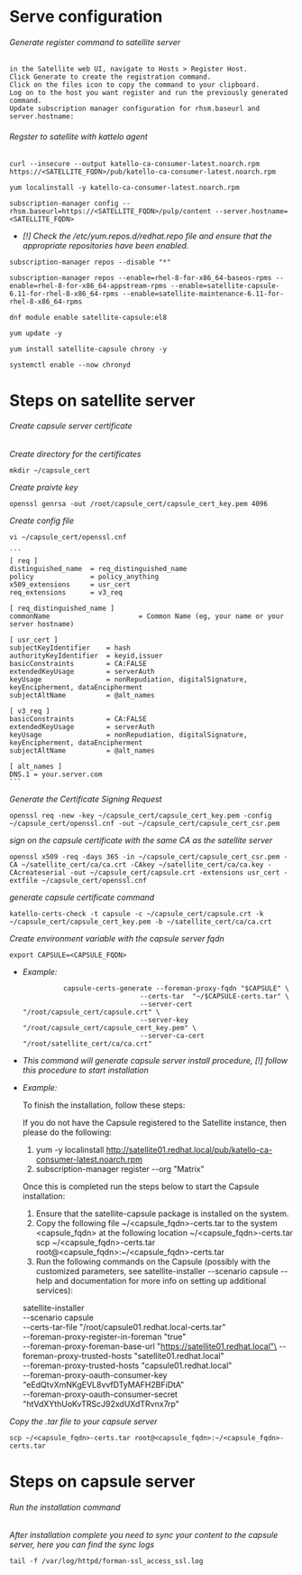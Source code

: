 # Serve configuration

###### Generate register command to satellite server

	in the Satellite web UI, navigate to Hosts > Register Host.
	Click Generate to create the registration command.
	Click on the files icon to copy the command to your clipboard.
	Log on to the host you want register and run the previously generated command.
	Update subscription manager configuration for rhsm.baseurl and server.hostname:

###### Regster to satellite with kattelo agent

```
curl --insecure --output katello-ca-consumer-latest.noarch.rpm https://<SATELLITE_FQDN>/pub/katello-ca-consumer-latest.noarch.rpm
```

```
yum localinstall -y katello-ca-consumer-latest.noarch.rpm
```

```
subscription-manager config --rhsm.baseurl=https://<SATELLITE_FQDN>/pulp/content --server.hostname=<SATELLITE_FQDN>
```

* *[!] Check the /etc/yum.repos.d/redhat.repo file and ensure that the appropriate repositories have been enabled.*

```
subscription-manager repos --disable "*"
```

```
subscription-manager repos --enable=rhel-8-for-x86_64-baseos-rpms --enable=rhel-8-for-x86_64-appstream-rpms --enable=satellite-capsule-6.11-for-rhel-8-x86_64-rpms --enable=satellite-maintenance-6.11-for-rhel-8-x86_64-rpms
```

```
dnf module enable satellite-capsule:el8
```

```
yum update -y
```

```
yum install satellite-capsule chrony -y
```

```
systemctl enable --now chronyd
```

# Steps on satellite server

###### Create capsule server certificate

*Create directory for the certificates*

```
mkdir ~/capsule_cert
```

*Create praivte key*

```
openssl genrsa -out /root/capsule_cert/capsule_cert_key.pem 4096
```

*Create config file*

```
vi ~/capsule_cert/openssl.cnf
```

	```
	[ req ]
	distinguished_name  = req_distinguished_name
	policy              = policy_anything
	x509_extensions     = usr_cert
	req_extensions      = v3_req

	[ req_distinguished_name ]
	commonName                      = Common Name (eg, your name or your server hostname)

	[ usr_cert ]
	subjectKeyIdentifier    = hash
	authorityKeyIdentifier  = keyid,issuer
	basicConstraints        = CA:FALSE
	extendedKeyUsage        = serverAuth
	keyUsage                = nonRepudiation, digitalSignature, keyEncipherment, dataEncipherment
	subjectAltName          = @alt_names

	[ v3_req ]
	basicConstraints        = CA:FALSE
	extendedKeyUsage        = serverAuth
	keyUsage                = nonRepudiation, digitalSignature, keyEncipherment, dataEncipherment
	subjectAltName          = @alt_names

	[ alt_names ]
	DNS.1 = your.server.com
	```


*Generate the Certificate Signing Request*

```
openssl req -new -key ~/capsule_cert/capsule_cert_key.pem -config ~/capsule_cert/openssl.cnf -out ~/capsule_cert/capsule_cert_csr.pem
```

*sign on the capsule certificate with the same CA as the satellite server*

```
openssl x509 -req -days 365 -in ~/capsule_cert/capsule_cert_csr.pem -CA ~/satellite_cert/ca/ca.crt -CAkey ~/satellite_cert/ca/ca.key -CAcreateserial -out ~/capsule_cert/capsule.crt -extensions usr_cert -extfile ~/capsule_cert/openssl.cnf
```

*generate capsule certificate command*

```
katello-certs-check -t capsule -c ~/capsule_cert/capsule.crt -k ~/capsule_cert/capsule_cert_key.pem -b ~/satellite_cert/ca/ca.crt
```

*Create environment variable with the capsule server fqdn*

```
export CAPSULE=<CAPSULE_FQDN>
```

* *Example:*

				capsule-certs-generate --foreman-proxy-fqdn "$CAPSULE" \
                                   --certs-tar  "~/$CAPSULE-certs.tar" \
                                   --server-cert "/root/capsule_cert/capsule.crt" \
                                   --server-key "/root/capsule_cert/capsule_cert_key.pem" \
                                   --server-ca-cert "/root/satellite_cert/ca/ca.crt"
			
* *This command will generate capsule server install procedure, [!] follow this procedure to start installation*
								 
* *Example:*

  	To finish the installation, follow these steps:

 	 If you do not have the Capsule registered to the Satellite instance, then please do the following:

 	 1. yum -y localinstall http://satellite01.redhat.local/pub/katello-ca-consumer-latest.noarch.rpm
 	 2. subscription-manager register --org "Matrix"

  	Once this is completed run the steps below to start the Capsule installation:

 	 1. Ensure that the satellite-capsule package is installed on the system.
 	 2. Copy the following file ~/<capsule_fqdn>-certs.tar to the system <capsule_fqdn> at the following location ~/<capsule_fqdn>-certs.tar
 	 scp ~/<capsule_fqdn>-certs.tar root@<capsule_fqdn>:~/<capsule_fqdn>-certs.tar
 	 3. Run the following commands on the Capsule (possibly with the customized
  	 	parameters, see satellite-installer --scenario capsule --help and
    	 	documentation for more info on setting up additional services):

  	 satellite-installer \
                    --scenario capsule \
                    --certs-tar-file                              "/root/capsule01.redhat.local-certs.tar"\
                    --foreman-proxy-register-in-foreman           "true"\
                    --foreman-proxy-foreman-base-url              "https://satellite01.redhat.local"\
                    --foreman-proxy-trusted-hosts                 "satellite01.redhat.local"\
                    --foreman-proxy-trusted-hosts                 "capsule01.redhat.local"\
                    --foreman-proxy-oauth-consumer-key            "eEdQtvXmNKgEVL8vvfDTyMAFH2BFiDtA"\
                    --foreman-proxy-oauth-consumer-secret         "htVdXYthUoKvTRScJ92xdUXdTRvnx7rp"
		    
*Copy the .tar file to your capsule server*

```
scp ~/<capsule_fqdn>-certs.tar root@<capsule_fqdn>:~/<capsule_fqdn>-certs.tar
```

# Steps on capsule server

###### Run the installation command

*After installation complete you need to sync your content to the capsule server, here you can find the sync logs*

```
tail -f /var/log/httpd/forman-ssl_access_ssl.log	
```

